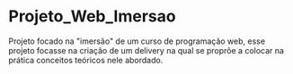 # Projeto_Web_Imersao
Projeto focado na "imersão" de um curso de programação web, esse projeto focasse na criação de um delivery na qual se proprõe a colocar na prática conceitos teóricos nele abordado. 
